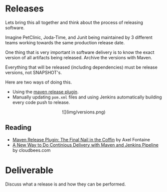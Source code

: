 # Releases

Lets bring this all together and think about the process of releasing software. 

Imagine PetClinic, Joda-Time, and Junit being maintained by 3 different teams working towards the same production release date. 

One thing that is very important in software delivery is to know the exact version of all artifacts being released. Archive the versions with Maven.

Everything that will be released (including dependencies) must be release versions, not SNAPSHOT's. 

Here are two ways of doing this.
 - Using the [maven release plugin](http://maven.apache.org/maven-release/maven-release-plugin/).
 - Manually updating `pom.xml` files and using Jenkins automatically building every code push to release. 

<center>
  ![](img/versions.png)  
</center>

## Reading

 - [Maven Release Plugin: The Final Nail in the Coffin](https://axelfontaine.com/blog/final-nail.html) by Axel Fontaine
 - [A New Way to Do Continious Delivery with Maven and Jenkins Pipeline](https://www.cloudbees.com/blog/new-way-do-continuous-delivery-maven-and-jenkins-pipeline) by cloudbees.com

# Deliverable

Discuss what a release is and how they can be performed.
